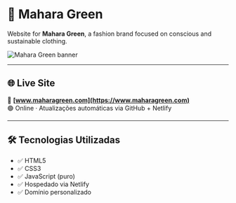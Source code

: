 # 🌿 Mahara Green

Website for **Mahara Green**, a fashion brand focused on conscious and sustainable clothing.

![Mahara Green banner](./imagens:/Mahara-banner-readme.png) 

---

## 🌐 Live Site

🔗 **[www.maharagreen.com](https://www.maharagreen.com)**  
🟢 Online · Atualizações automáticas via GitHub + Netlify

---

## 🛠️ Tecnologias Utilizadas

- ✅ HTML5
- ✅ CSS3
- ✅ JavaScript (puro)
- ✅ Hospedado via Netlify
- ✅ Domínio personalizado



